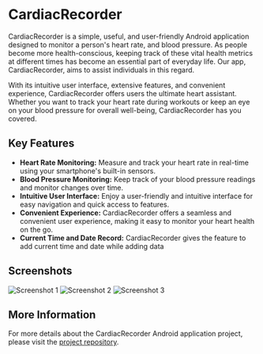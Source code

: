 # CardiacRecorder

CardiacRecorder is a simple, useful, and user-friendly Android application designed to monitor a person's heart rate, and blood pressure. As people become more health-conscious, keeping track of these vital health metrics at different times has become an essential part of everyday life. Our app, CardiacRecorder, aims to assist individuals in this regard.

With its intuitive user interface, extensive features, and convenient experience, CardiacRecorder offers users the ultimate heart assistant. Whether you want to track your heart rate during workouts or keep an eye on your blood pressure for overall well-being, CardiacRecorder has you covered.

## Key Features

- **Heart Rate Monitoring:** Measure and track your heart rate in real-time using your smartphone's built-in sensors.
- **Blood Pressure Monitoring:** Keep track of your blood pressure readings and monitor changes over time.
- **Intuitive User Interface:** Enjoy a user-friendly and intuitive interface for easy navigation and quick access to features.
- **Convenient Experience:** CardiacRecorder offers a seamless and convenient user experience, making it easy to monitor your heart health on the go.
- **Current Time and Date Record:** CardiacRecorder gives the feature to add current time and date while adding data

## Screenshots

![Screenshot 1](link_to_screenshot_1)
![Screenshot 2](link_to_screenshot_2)
![Screenshot 3](link_to_screenshot_3)

## More Information

For more details about the CardiacRecorder Android application project, please visit the [project repository](https://github.com/mubtashim32/CardiacRecorder/wiki).

